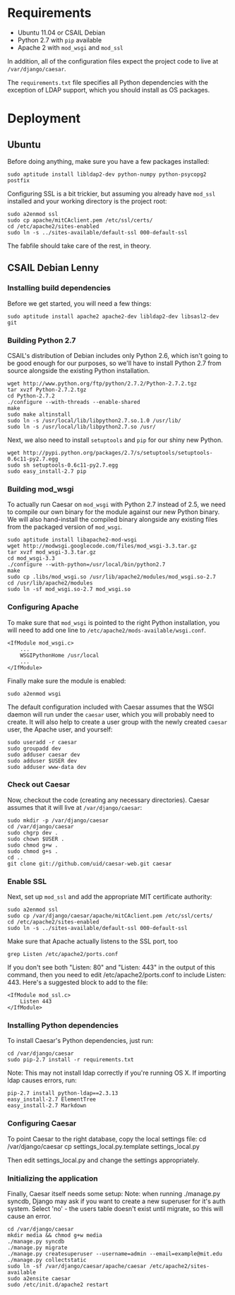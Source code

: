 Requirements
============
* Ubuntu 11.04 or CSAIL Debian
* Python 2.7 with `pip` available
* Apache 2 with `mod_wsgi` and `mod_ssl`

In addition, all of the configuration files expect the project code to live at 
`/var/django/caesar`.

The `requirements.txt` file specifies all Python dependencies with the exception
of LDAP support, which you should install as OS
packages.

Deployment
==========

Ubuntu
------
Before doing anything, make sure you have a few packages installed:

    sudo aptitude install libldap2-dev python-numpy python-psycopg2 postfix

Configuring SSL is a bit trickier, but assuming you already have `mod_ssl` 
installed and your working directory is the project root:

    sudo a2enmod ssl
    sudo cp apache/mitCAclient.pem /etc/ssl/certs/
    cd /etc/apache2/sites-enabled
    sudo ln -s ../sites-available/default-ssl 000-default-ssl 

The fabfile should take care of the rest, in theory.

CSAIL Debian Lenny
------------------

### Installing build dependencies
Before we get started, you will need a few things:

    sudo aptitude install apache2 apache2-dev libldap2-dev libsasl2-dev git

### Building Python 2.7
CSAIL's distribution of Debian includes only Python 2.6, which isn't going to 
be good enough for our purposes, so we'll have to install Python 2.7 from 
source alongside the existing Python installation.

    wget http://www.python.org/ftp/python/2.7.2/Python-2.7.2.tgz
    tar xvzf Python-2.7.2.tgz
    cd Python-2.7.2
    ./configure --with-threads --enable-shared
    make
    sudo make altinstall
    sudo ln -s /usr/local/lib/libpython2.7.so.1.0 /usr/lib/
    sudo ln -s /usr/local/lib/libpython2.7.so /usr/

Next, we also need to install `setuptools` and `pip` for our shiny new Python.

    wget http://pypi.python.org/packages/2.7/s/setuptools/setuptools-0.6c11-py2.7.egg
    sudo sh setuptools-0.6c11-py2.7.egg
    sudo easy_install-2.7 pip

### Building mod_wsgi
To actually run Caesar on `mod_wsgi` with Python 2.7 instead of 2.5, we need to
compile our own binary for the module against our new Python binary. We will
also hand-install the compiled binary alongside any existing files from the
packaged version of `mod_wsgi`.

    sudo aptitude install libapache2-mod-wsgi
    wget http://modwsgi.googlecode.com/files/mod_wsgi-3.3.tar.gz
    tar xvzf mod_wsgi-3.3.tar.gz
    cd mod_wsgi-3.3
    ./configure --with-python=/usr/local/bin/python2.7
    make
    sudo cp .libs/mod_wsgi.so /usr/lib/apache2/modules/mod_wsgi.so-2.7
    cd /usr/lib/apache2/modules
    sudo ln -sf mod_wsgi.so-2.7 mod_wsgi.so

### Configuring Apache
To make sure that `mod_wsgi` is pointed to the right Python installation, you
will need to add one line to `/etc/apache2/mods-available/wsgi.conf`.

    <IfModule mod_wsgi.c>
        ...
        WSGIPythonHome /usr/local
        ...
    </IfModule> 

Finally make sure the module is enabled:

    sudo a2enmod wsgi

The default configuration included with Caesar assumes that the WSGI daemon will
run under the `caesar` user, which you will probably need to create. It will
also help to create a user group with the newly created `caesar` user, the 
Apache user, and yourself:

    sudo useradd -r caesar
    sudo groupadd dev
    sudo adduser caesar dev
    sudo adduser $USER dev
    sudo adduser www-data dev

### Check out Caesar
Now, checkout the code (creating any necessary directories). Caesar assumes that
it will live at `/var/django/caesar`:

    sudo mkdir -p /var/django/caesar
    cd /var/django/caesar
    sudo chgrp dev .
    sudo chown $USER .
    sudo chmod g+w .
    sudo chmod g+s .
    cd ..
    git clone git://github.com/uid/caesar-web.git caesar

### Enable SSL
Next, set up `mod_ssl` and add the appropriate MIT certificate authority:

    sudo a2enmod ssl
    sudo cp /var/django/caesar/apache/mitCAclient.pem /etc/ssl/certs/
    cd /etc/apache2/sites-enabled
    sudo ln -s ../sites-available/default-ssl 000-default-ssl 

Make sure that Apache actually listens to the SSL port, too

    grep Listen /etc/apache2/ports.conf
    
If you don't see both "Listen: 80" and "Listen: 443" in the output of this command, then
you need to edit /etc/apache2/ports.conf to include Listen: 443.  Here's a suggested block to
add to the file:

    <IfModule mod_ssl.c>
        Listen 443
    </IfModule>


### Installing Python dependencies
To install Caesar's Python dependencies, just run:

    cd /var/django/caesar
    sudo pip-2.7 install -r requirements.txt
    
Note: This may not install ldap correctly if you're running OS X. If importing ldap causes errors, run:

    pip-2.7 install python-ldap==2.3.13
    easy_install-2.7 ElementTree
    easy_install-2.7 Markdown 


### Configuring Caesar

To point Caesar to the right database, copy the local settings file:
    cd /var/django/caesar
    cp settings_local.py.template settings_local.py

Then edit settings_local.py and change the settings appropriately.


### Initializing the application

Finally, Caesar itself needs some setup:
Note: when running ./manage.py syncdb, Django may ask if you want to create a new superuser for it's auth system. Select 'no' - the users table doesn't exist until migrate, so this will cause an error.

    cd /var/django/caesar
    mkdir media && chmod g+w media
    ./manage.py syncdb
    ./manage.py migrate
    ./manage.py createsuperuser --username=admin --email=example@mit.edu
    ./manage.py collectstatic
    sudo ln -sf /var/django/caesar/apache/caesar /etc/apache2/sites-available
    sudo a2ensite caesar
    sudo /etc/init.d/apache2 restart

